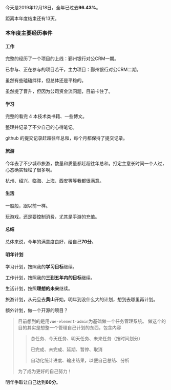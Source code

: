 今天是2019年12月18日，全年已过去**96.43%**。

距离本年度结束还有13天。

### 本年度主要经历事件

#### 工作

完整的经历了一个项目的上线：鄞州银行对公CRM一期。

已参与、正在参与的项目若干，主力项目：鄞州银行对公CRM二期。

虽然有些磕磕绊绊，但总体还是平稳的。

虽然提了晋升，但因为公司资金流问题，目前卡住了。

#### 学习

完整的看完 4 本技术类书籍、一些博文。

整理并记录了不少自己的心得笔记。

github 的提交记录赶超往年总和，每个月都保持了提交记录。

#### 旅游

今年去了不少城市旅游，数量和质量都赶超往年总和。打定主意长时间一个人过，心态确实轻松了很多啊。

杭州、绍兴、临海、上海、西安等等我都很满意。

#### 生活

一般般，跟以前一样。

玩游戏，还是要控制消费，尤其是手游的充值。

#### 总结

总体来说，今年的满意度良好，给自己**70分**。

#### 明年计划

学习计划，按照我的**学习目标**继续。

工作计划，按照我的**三到五年内的目标**继续。

生活计划，按照**理想的未来**继续。

旅游计划，从元旦去**黄山**开始，明年到没什么大的计划，想到去哪里再计划。

额外计划，做一个开源的项目？

> 目前想到的是用`vue-element-admin`为基础做一个任务管理系统。
> 做这个的目的其实是想整一个管理自己计划的东西，包含内容
>
> > 总任务、今天任务、明天任务、未来任务（按时间划分）
> >
> > 已完成、未完成、延期、暂停、取消
> >
> > 自动化统计进度、输出结果，以便自己总结、分析
>
> 为了成为更好的自己努力！

明年争取让自己达到**80分**。